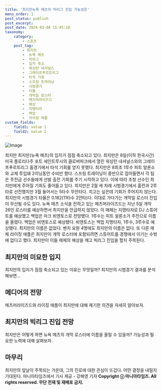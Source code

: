 ```yaml
---
title: '최지만뉴욕 메츠의 빅리그 진입 가능성은'
menu_order: 1
post_status: publish
post_excerpt: 
post_date: 2024-03-08 15:45:18
taxonomy:
    category:
        - 스포츠
    post_tag:
        - 최지만
        -  뉴욕 메츠
        -  빅리그
        -  입지 축소
        -  워싱턴 내셔널스
        -  그레이프푸르트리그
        -  타석 기회
        -  스프링 트레이닝
        -  시범경기
        -  타율
        -  개막일 로스터
        -  메츠머라이즈드
        -  예상
        -  지명타자
        -  백업
        -  라이징 애플
custom_fields:
    field1: value 1
    field2: value 2
---
```


![Image](https://imgnews.pstatic.net/image/425/2024/03/08/202403081217050839391b55a0d561839715699_20240308121801494.jpg?type=w647)

최지만 최지만(뉴욕 메츠)의 입지가 점점 축소되고 있다. 최지만은 8일(이하 한국시간) 미국 플로리다주 포트 세인트루시의 클로버파크에서 열린 워싱턴 내셔널스와의 그레이프푸르트리그 홈경기에서 타석 기회를 얻지 못했다. 최지만은 8회초 1루수 피트 알론소와 교체 투입돼 2이닝동안 수비만 했다. 스프링 트레이닝이 중반으로 접어들면서 각 팀은 주전급 선수들에게 선발 출전 기회를 주기 시작하고 있다. 이에 따라 초청 선수인 최지만에게 주어질 기회도 줄어들고 있다. 최지만은 2월 세 차례 시범경기에서 홈런과 2루타로 선전했지만 3월 들어서는 5타수 무안타다. 치고는 싶은데 기회가 주어지지 않는다. 최지만의 시범경기 타율은 0.182(11타수 2안타)다. 이대로 가다가는 개막일 로스터 진입이 무산될 수도 있다.
뉴욕 메츠 소식을 전하고 있는 메츠머라이즈드는 지난 5일 개막 26인 로스터를 예상하면서 최지만을 언급하지 않았다. 이 매체는 지명타자로 DJ 스튜어트를 예상했고 백업은 마크 비엔토스로 전망됐다. 1루수는 피트 알론소가 주전으로 이름을 올렸다. 백업은 비엔토스로 예상됐다. 비엔토스는 백업 지명타자, 1루수, 3루수로 예상됐다. 최지만의 이름은 없었다. 벤치 요원 4명에도 최지만의 이름은 없다. 또 다른 매체 라이징 애플은 최지만이 개막 로스터에 포함되려면 스튜어트를 경쟁에서 이기는 수밖에 없다고 했다. 최지만이 이들 매체의 예상을 깨고 빅리그 진입을 할지 주목된다.
## 최지만의 미묘한 입지
최지만의 입지가 점점 축소되고 있는 이유는 무엇일까? 최지만의 시범경기 결과를 분석해보면...
## 메디어의 전망
메츠머라이즈드와 라이징 애플이 최지만에 대해 제기한 의견을 자세히 알아보자.
## 최지만의 빅리그 진입 전망
최지만은 어떻게 하면 뉴욕 메츠의 개막 로스터에 이름을 올릴 수 있을까? 가능성과 필요한 노력에 대해 살펴보자.
## 마무리
최지만의 앞날이 주목되는 가운데, 그의 진로에 대한 관심이 뜨겁다. 어떤 결정을 내릴지 기대된다.
마니아타임즈에서 기사 제공 - 강해영 기자
**Copyright ⓒ 마니아타임즈. All rights reserved. 무단 전재 및 재배포 금지.**
